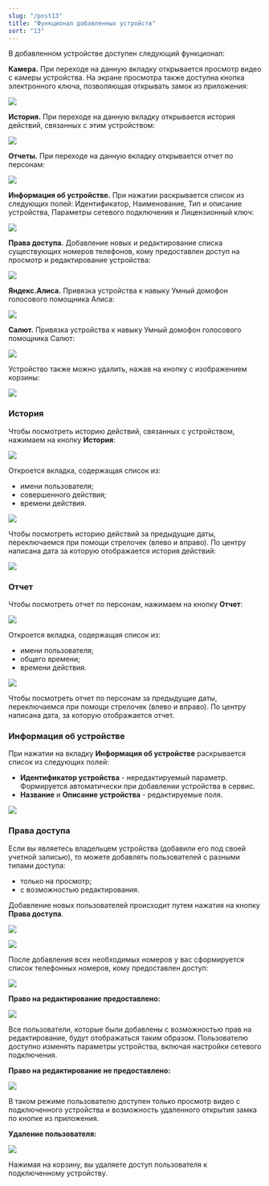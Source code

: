 ```yaml
---
slug: "/post13"
title: "Функционал добавленных устройств"
sort: "13"
---
```


В добавленном устройстве доступен следующий функционал: 

**Камера.** При переходе на данную вкладку открывается просмотр видео с камеры устройства. На экране просмотра также доступна кнопка электронного ключа, позволяющая открывать замок из приложения:

![](images/icon.png)  

**История.** При переходе на данную вкладку открывается история действий, связанных с этим устройством:

![](images/icon(1).png)  

**Отчеты.** При переходе на данную вкладку открывается отчет по персонам:

![](images/icon(2).png)  

**Информация об устройстве.** При нажатии раскрывается список из следующих полей: Идентификатор, Наименование, Тип и описание устройства, Параметры сетевого подключения и Лицензионный ключ:

![](images/icon(3).png)  

**Права доступа.** Добавление новых и редактирование списка существующих номеров телефонов, кому предоставлен доступ на просмотр и редактирование устройства:

![](images/icon(4).png)  

**Яндекс.Алиса.** Привязка устройства к навыку Умный домофон голосового помощника Алиса:

![](images/icon(5).png)  

**Салют.** Привязка устройства к навыку Умный домофон голосового помощника Салют:

![](images/icon(11).png)  

Устройство также можно удалить, нажав на кнопку с изображением корзины:

![](images/icon(6).png) 

### История

Чтобы посмотреть историю действий, связанных с устройством, нажимаем на кнопку **История**:

![](images/history.png)

Откроется вкладка, содержащая список из:  
- имени пользователя; 
- совершенного действия;  
- времени действия. 

![](images/history(1).png)

Чтобы посмотреть историю действий за предыдущие даты, переключаемся при помощи стрелочек (влево и вправо). По центру написана дата за которую отображается история действий: 

![](images/history(2).png)

### Отчет

Чтобы посмотреть отчет по персонам, нажимаем на кнопку **Отчет**:

![](images/report.png)

Откроется вкладка, содержащая список из:  
- имени пользователя;
- общего времени; 
- времени действия.

![](images/report(1).png)

Чтобы посмотреть отчет по персонам за предыдущие даты, переключаемся при помощи стрелочек (влево и вправо). По центру написана дата, за которую отображается отчет.  

### Информация об устройстве

При нажатии на вкладку **Информация об устройстве** раскрывается список из следующих полей:  
- **Идентификатор устройства** - нередактируемый параметр. Формируется автоматически при добавлении устройства в сервис.  
- **Название** и **Описание устройства** - редактируемые поля.  

![](images/information_device(1).png) 

### Права доступа

Если вы являетесь владельцем устройства (добавили его под своей учетной записью), то можете добавлять пользователей с разными типами доступа:  
- только на просмотр;  
- с возможностью редактирования.

Добавление новых пользователей происходит путем нажатия на кнопку **Права доступа**.

![](images/prava(1).png) 

![](images/prava(2).png)

После добавления всех необходимых номеров у вас сформируется список телефонных номеров, кому предоставлен доступ:

![](images/pravaspisok.png) 

**Право на редактирование предоставлено:** 

![](images/icon(8).png)

Все пользователи, которые  были добавлены с возможностью прав на редактирование, будут отображаться таким образом. Пользователю доступно изменять параметры устройства, включая настройки сетевого подключения.

**Право на редактирование не предоставлено:** 

![](images/icon(9).png)

В таком режиме пользователю доступен только просмотр видео с подключенного устройства и возможность удаленного открытия замка по кнопке из приложения. 

**Удаление пользователя:** 

![](images/icon(10).png)

Нажимая на корзину, вы удаляете доступ пользователя к подключенному устройству. 